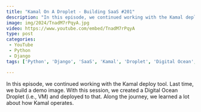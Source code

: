 ```yaml
---
title: "Kamal On A Droplet - Building SaaS #201"
description: "In this episode, we continued working with the Kamal deploy tool. Last time, we build a demo image. With this session, we created a Digital Ocean Droplet (i.e., VM) and deployed to that. Along the journey, we learned a lot about how Kamal operates."
image: img/2024/TnadM7rPqyA.jpg
video: https://www.youtube.com/embed/TnadM7rPqyA
type: post
categories:
 - YouTube
 - Python
 - Django
tags: ['Python', 'Django', 'SaaS', 'Kamal', 'Droplet', 'Digital Ocean', 'VM']

---
```


In this episode, we continued working with the Kamal deploy tool. Last time, we build a demo image. With this session, we created a Digital Ocean Droplet (i.e., VM) and deployed to that. Along the journey, we learned a lot about how Kamal operates.
